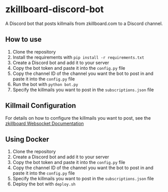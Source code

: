 # zkillboard-discord-bot
A Discord bot that posts killmails from zkillboard.com to a Discord channel.

## How to use
1. Clone the repository
2. Install the requirements with `pip install -r requirements.txt`
3. Create a Discord bot and add it to your server
4. Copy the bot token and paste it into the `config.py` file
5. Copy the channel ID of the channel you want the bot to post in and paste it into the `config.py` file
6. Run the bot with `python bot.py`
7. Specify the killmails you want to post in the `subscriptions.json` file

## Killmail Configuration
For details on how to configure the killmails you want to post, see the [zkillboard Websocket Documentation](https://github.com/zKillboard/zKillboard/wiki/Websocket)

## Using Docker
1. Clone the repository
2. Create a Discord bot and add it to your server
3. Copy the bot token and paste it into the `config.py` file
4. Copy the channel ID of the channel you want the bot to post in and paste it into the `config.py` file
5. Specify the killmails you want to post in the `subscriptions.json` file
6. Deploy the bot with `deploy.sh`